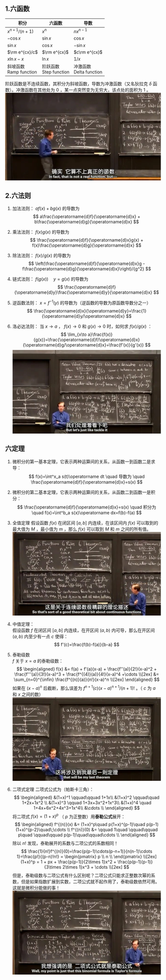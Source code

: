 ## 1.六函数
| 积分 | 六函数 | 导数 |
|------|-------|------|
| $x^{n+1}/(n+1)$ | $x^n$ | $nx^{n-1}$ |
| $-\cos x$ | $\sin x$ | $\cos x$ |
| $\sin x$ | $\cos x$ | $-\sin x$ |
| $\rm e^{cx}/c$ | $\rm e^{cx}$ | $c\rm e^{cx}$ |
| $x\ln x - x$ | $\ln x$ | $1/x$ |
| 斜坡函数<br>Ramp function | 阶跃函数<br>Step function | 冲激函数<br>Delta function |
阶跃函数是不连续函数，其积分为斜坡函数，导数为冲激函数（又名狄拉克 $\delta$ 函数）。冲激函数在其他处为 $0$ ，某一点突然变为无穷大，该点处的面积为 $1$ 。  
![](attachments/1六函数.jpg)
  
## 2.六法则
1. 加法法则： $af(x)+bg(x)$ 的导数为
$$
a\frac{\operatorname{d}f}{\operatorname{d}x} + b\frac{\operatorname{d}g}{\operatorname{d}x}
$$
  
2. 乘法法则： $f(x)g(x)$ 的导数为
$$
\frac{\operatorname{d}f}{\operatorname{d}x}g(x) + f(x)\frac{\operatorname{d}g}{\operatorname{d}x}
$$
  
3. 除法法则： $f(x)/g(x)$ 的导数为
$$
\left(\frac{\operatorname{d}f}{\operatorname{d}x}g - f\frac{\operatorname{d}g}{\operatorname{d}x}\right)/{g^2}
$$
  
4. 链式法则： $f(g(x)) \quad y=g(x)$ 的导数为
$$
\frac{\operatorname{d}f}{\operatorname{d}y}\frac{\operatorname{d}y}{\operatorname{d}x}
$$
  
5. 逆函数法则： $x=f^{-1}(y)$ 的导数为（逆函数的导数为原函数导数分之一）
$$
\frac{\operatorname{d}x}{\operatorname{d}y}=\frac{1}{\operatorname{d}y/\operatorname{d}x}
$$
  
6. 洛必达法则： 当 $x\rightarrow a$ ， $f(x)\rightarrow 0$ 和 $g(x)\rightarrow 0$ 时，如何求 $f(x)/g(x)$ ：
$$
\lim_{x\to a}\frac{f(x)}{g(x)}=\frac{\operatorname{d}f/\operatorname{d}x}{\operatorname{d}g/\operatorname{d}x}=\frac{f'(x)}{g'(x)}
$$
![](attachments/2六法则.jpg)
  
## 六定理
1. 微积分的第一基本定理，它表示两种运算间的关系，从函数一到函数二是求导：  
$$
f(x)=\int^x_a s(t)\operatorname dt \quad 导数为 \quad \frac{\operatorname{d}f}{\operatorname{d}x}=s(x)
$$
  
2. 微积分的第二基本定理，它表示两种运算间的关系，从函数二到函数一是积分：  
$$
\frac{\operatorname{d}f}{\operatorname{d}x}=s(x) \quad 积分为 \quad f(x)=\int^b_a s(x)\operatorname dx=f(b)-f(a)
$$
  
3. 全值定理
假设函数 $f(x)$ 在闭区间 $[a,b]$ 内连续，在该区间内 $f(x)$ 可以取到的最大值为 $M$ ，最小值为 $m$ ，那么 $f(x)$ 可以取到 $M$ 和 $m$ 之间的所有值。  
![](attachments/3六定理（2）.jpg)
  
4. 中值定理：  
假设函数 $f$ 在闭区间 $[a,b]$ 内连续，在开区间 $(a,b)$ 内可导，那么在开区间 $(a,b)$ 内至少有一点 $c$ 使得：  
$$
f'(c)=\frac{f(b)-f(a)}{b-a}
$$
  
5. 泰勒级数  
$f$ 关于 $x=a$ 的泰勒级数：  
$$
\begin{aligned}
f(x) &= f(a) + f'(a)(x-a) + \frac{f''(a)}{2!}(x-a)^2 + \frac{f'''(a)}{3!}(x-a)^3 + \frac{f^{(4)}(a)}{4!}(x-a)^4 +\cdots \\[2ex]
&= \sum_{n=0}^{\infin} \frac{f^{(n)}(a)}{n!}(x-a)^n \\[2ex]
\end{aligned}
$$
如果在 $(x-a)^n$ 后截断，那么误差为 $f^{n+1}(c)(x-a)^{n+1}/(n+1)!$ 。（ $c$ 为 $a$ 和 $x$ 之间的数）
![](attachments/3六定理（3）.jpg)
  
6. 二项式定理
二项式公式为（帕斯卡三角）：
$$
\begin{aligned}
&(1+x)^1 \qquad\qquad 1+1x\\
&(1+x)^2 \qquad\quad 1+2x+1x^2 \\
&(1+x)^3 \qquad 1+3x+3x^2+1x^3\\
&(1+x)^4 \quad 1+4x+6x^2+4x^3+1x^4\\
&\cdots \\
\end{aligned}
$$
将二项式 $f(x)=(1+x)^p$ （ $p$ 为正整数）用**泰勒公式**展开：  
$$
\begin{aligned}
f^{(n)}(x) &= (1+x)^p\quad p(1+x)^{p-1}\quad p(p-1)(1+x)^{p-2}\quad\;\cdots \\
f^{(n)}(0) &= \qquad 1\quad \qquad\qquad p\quad \qquad\qquad p(p-1)\quad\qquad\cdots \\
\end{aligned}
$$
除以 $n!$ 发现，泰勒展开的系数与二项公式的系数相同！
$$
\frac{1}{n!}f^{(n)}(0)=\frac{p(p-1)\cdots(p-n+1)}{n(n-1)\cdots 1}=\frac{p!}{(p-n)!n!} = \begin{pmatrix}
    p \\
    n \\
\end{pmatrix} \\[2ex]
(1+x)^p = 1 + px + \frac{p(p-1)}{2\times 1}x^2 + \frac{p(p-1)(p-1)}{3\times 2\times 1}x^3 + \cdots \\[2ex]
$$
但是，泰勒级数与二项公式有什么区别呢？二项公式只能求正整数次幂的系数，但是如果指数扩展到实数，二项公式就不起作用了，泰勒级数依然可用。这就是微积分能做的事！
![](attachments/3六定理（5）.jpg)